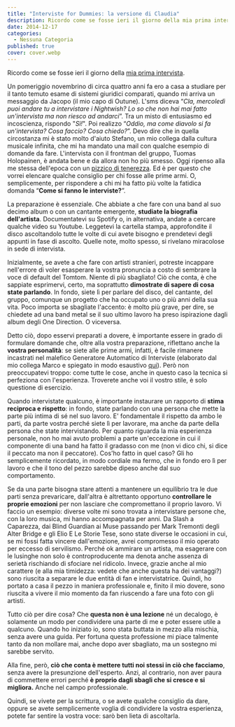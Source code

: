 ```yaml
---
title: "Interviste for Dummies: la versione di Claudia"
description: Ricordo come se fosse ieri il giorno della mia prima intervista). Un pomeriggio novembrino di circa quattro anni fa ero a casa a studiare per il tanto temuto esame di sistemi giuridici comparati, quando mi arriva un messaggio da Jacopo. L'sms diceva “Cla, mercoledì puoi andare tu a intervistare i Nightwish?”
date: 2014-12-17
categories:
  - Nessuna Categoria
published: true
cover: cover.webp
---
```


Ricordo come se fosse ieri il giorno della [mia prima intervista](./la-cla-e-le-interviste-ma-perche "La Cla e le Interviste: ma perché?").

Un pomeriggio novembrino di circa quattro anni fa ero a casa a studiare per il tanto temuto esame di sistemi giuridici comparati, quando mi arriva un messaggio da Jacopo (il mio capo di Outune). L'sms diceva “_Cla, mercoledì puoi andare tu a intervistare i Nightwish? Lo so che non hai mai fatto un'intervista ma non riesco ad andarci_”. Tra un misto di entusiasmo ed incoscienza, rispondo "_Sì!_". Poi realizzo “_Oddio, ma come diavolo si fa un'intervista? Cosa faccio? Cosa chiedo?_”. Devo dire che in quella circostanza mi è stato molto d'aiuto Stefano, un mio collega dalla cultura musicale infinita, che mi ha mandato una mail con qualche esempio di domande da fare. L'intervista con il frontman del gruppo, Tuomas Holopainen, è andata bene e da allora non ho più smesso. Oggi ripenso alla me stessa dell'epoca con un [pizzico di tenerezza](./claudia-falzone "Claudia Falzone vs The World"). Ed è per questo che vorrei elencare qualche consiglio per chi fosse alle prime armi. O, semplicemente, per rispondere a chi mi ha fatto più volte la fatidica domanda “**Come si fanno le interviste?**”.

La preparazione è essenziale. Che abbiate a che fare con una band al suo decimo album o con un cantante emergente, **studiate la biografia dell'artista**. Documentatevi su Spotify o, in alternativa, andate a cercare qualche video su Youtube. Leggetevi la cartella stampa, approfondite il disco ascoltandolo tutte le volte di cui avete bisogno e prendetevi degli appunti in fase di ascolto. Quelle note, molto spesso, si rivelano miracolose in sede di intervista.

Inizialmente, se avete a che fare con artisti stranieri, potreste incappare nell'errore di voler esasperare la vostra pronuncia a costo di sembrare la voce di default del Tomtom. Niente di più sbagliato! Ciò che conta, è che sappiate esprimervi, certo, ma soprattutto **dimostrate di sapere di cosa state parlando**. In fondo, siete lì per parlare del disco, del cantante, del gruppo, comunque un progetto che ha occupato uno o più anni della sua vita. Poco importa se sbagliate l'accento: è molto più grave, per dire, se chiedete ad una band metal se il suo ultimo lavoro ha preso ispirazione dagli album degli One Direction. O viceversa.

Detto ciò, dopo esservi preparati a dovere, è importante essere in grado di formulare domande che, oltre alla vostra preparazione, riflettano anche la **vostra personalità**: se siete alle prime armi, infatti, è facile rimanere incastrati nel malefico Generatore Automatico di Interviste (elaborato dal mio collega Marco e spiegato in modo esaustivo [qui](https://www.musicattitude.it/attualita/news/gai-generatore-automatico-interviste/92313)). Però non preoccupatevi troppo: come tutte le cose, anche in questo caso la tecnica si perfeziona con l'esperienza. Troverete anche voi il vostro stile, è solo questione di esercizio.

Quando intervistate qualcuno, è importante instaurare un rapporto di **stima reciproca e rispetto**: in fondo, state parlando con una persona che mette la parte più intima di sé nel suo lavoro. E' fondamentale il rispetto da ambo le parti, da parte vostra perché siete lì per lavorare, ma anche da parte della persona che state intervistando. Per quanto riguarda la mia esperienza personale, non ho mai avuto problemi a parte un'eccezione in cui il componente di una band ha fatto il gradasso con me (non vi dico chi, si dice il peccato ma non il peccatore). Cos'ho fatto in quel caso? Gli ho semplicemente ricordato, in modo cordiale ma fermo, che in fondo ero lì per lavoro e che il tono del pezzo sarebbe dipeso anche dal suo comportamento.

Se da una parte bisogna stare attenti a mantenere un equilibrio tra le due parti senza prevaricare, dall'altra è altrettanto opportuno **controllare le proprie emozioni** per non lasciare che compromettano il proprio lavoro. Vi faccio un esempio: diverse volte mi sono trovata a intervistare persone che, con la loro musica, mi hanno accompagnata per anni. Da Slash a Caparezza, dai Blind Guardian ai Muse passando per Mark Tremonti degli Alter Bridge e gli Elio E Le Storie Tese, sono state diverse le occasioni in cui, se mi fossi fatta vincere dall'emozione, avrei compromesso il mio operato per eccesso di servilismo. Perché ok ammirare un artista, ma esagerare con le lusinghe non solo è controproducente ma denota anche assenza di serietà rischiando di sfociare nel ridicolo. Invece, grazie anche al mio carattere (e alla mia timidezza: vedete che anche questa ha dei vantaggi?) sono riuscita a separare le due entità di fan e intervistatrice. Quindi, ho portato a casa il pezzo in maniera professionale e, finito il mio dovere, sono riuscita a vivere il mio momento da fan riuscendo a fare una foto con gli artisti.

Tutto ciò per dire cosa? Che **questa non è una lezione** né un decalogo, è solamente un modo per condividere una parte di me e poter essere utile a qualcuno. Quando ho iniziato io, sono stata buttata in mezzo alla mischia, senza avere una guida. Per fortuna questa professione mi piace talmente tanto da non mollare mai, anche dopo aver sbagliato, ma un sostegno mi sarebbe servito.

Alla fine, però, **ciò che conta è mettere tutti noi stessi in ciò che facciamo**, senza avere la presunzione dell'esperto. Anzi, al contrario, non aver paura di commettere errori perché **è proprio dagli sbagli che si cresce e si migliora.** Anche nel campo professionale.

Quindi, se vivete per la scrittura, o se avete qualche consiglio da dare, oppure se avete semplicemente voglia di condividere la vostra esperienza, potete far sentire la vostra voce: sarò ben lieta di ascoltarla.
